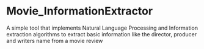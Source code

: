 # Movie_InformationExtractor
A simple tool that implements Natural Language Processing and Information extraction algorithms to extract basic information like the director, producer and writers name from a movie review

